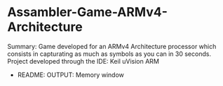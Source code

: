 # Assambler-Game-ARMv4-Architecture
  Summary: Game developed for an ARMv4 Architecture processor which consists in capturating as much as symbols as you can in 30 seconds.  
  Project developed through the IDE: Keil uVision ARM 
  * README: OUTPUT: Memory window 

